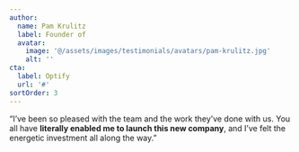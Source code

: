 ```yaml
---
author:
  name: Pam Krulitz
  label: Founder of
  avatar:
    image: '@/assets/images/testimonials/avatars/pam-krulitz.jpg'
    alt: ''
cta:
  label: Optify
  url: '#'
sortOrder: 3
---
```


“I’ve been so pleased with the team and the work they’ve done with us. You all have **literally enabled me to launch this new company**, and I’ve felt the energetic investment all along the way.”
